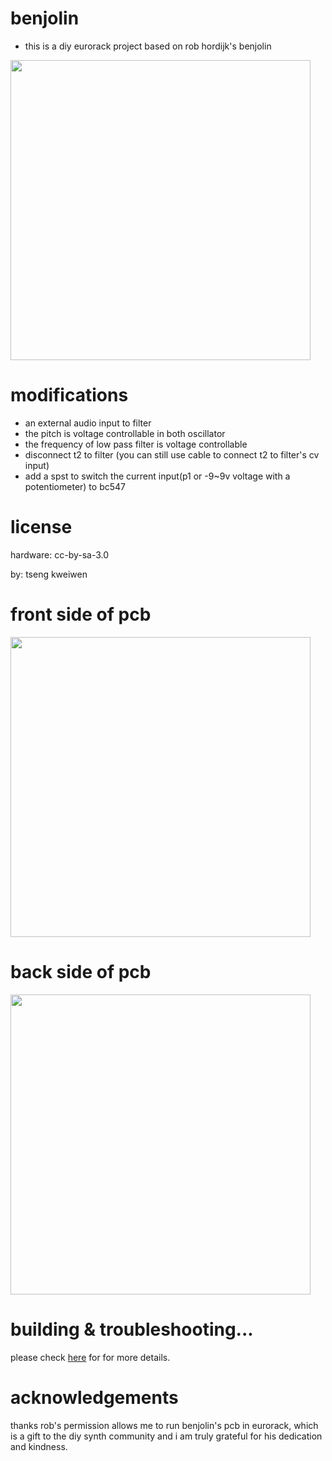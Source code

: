# benjolin
* this is a diy eurorack project based on rob hordijk's benjolin 

<img src="https://cloud.githubusercontent.com/assets/15021145/25553005/d3c58190-2cda-11e7-86a0-99eca499a703.JPG" width="480">

# modifications
* an external audio input to filter
* the pitch is voltage controllable in both oscillator
* the frequency of low pass filter is voltage controllable
* disconnect t2 to filter (you can still use cable to connect t2 to filter's cv input)
* add a spst to switch the current input(p1 or -9~9v voltage with a potentiometer) to bc547 

# license
hardware: cc-by-sa-3.0


by: tseng kweiwen

# front side of pcb 
<img src="https://cloud.githubusercontent.com/assets/15021145/25553008/ec268f5e-2cda-11e7-9e3f-ba969d126c5f.png" width="480">

# back side of pcb
<img src="https://cloud.githubusercontent.com/assets/15021145/25553009/ec29c958-2cda-11e7-9693-ededf0ead895.png" width="480">

# building & troubleshooting...
please check [here](https://github.com/kweiwen/benjolin/wiki) for for more details.

# acknowledgements
thanks rob's permission allows me to run benjolin's pcb in eurorack, which is a gift to the diy synth community and i am truly grateful for his dedication and kindness.
